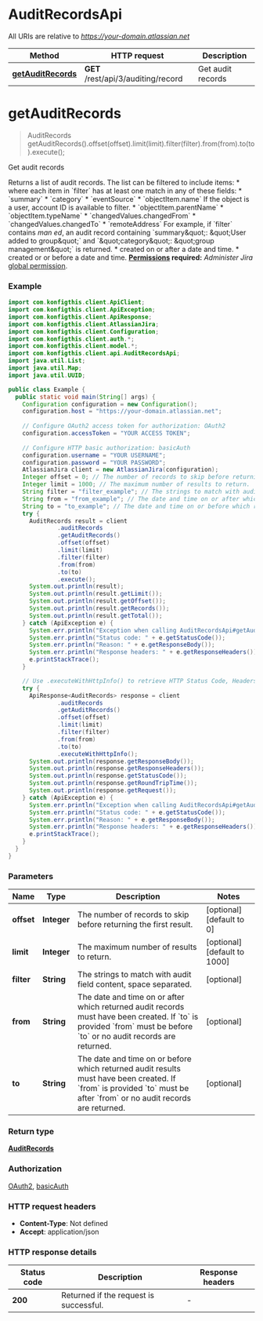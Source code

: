 # AuditRecordsApi

All URIs are relative to *https://your-domain.atlassian.net*

| Method | HTTP request | Description |
|------------- | ------------- | -------------|
| [**getAuditRecords**](AuditRecordsApi.md#getAuditRecords) | **GET** /rest/api/3/auditing/record | Get audit records |


<a name="getAuditRecords"></a>
# **getAuditRecords**
> AuditRecords getAuditRecords().offset(offset).limit(limit).filter(filter).from(from).to(to).execute();

Get audit records

Returns a list of audit records. The list can be filtered to include items:   *  where each item in &#x60;filter&#x60; has at least one match in any of these fields:           *  &#x60;summary&#x60;      *  &#x60;category&#x60;      *  &#x60;eventSource&#x60;      *  &#x60;objectItem.name&#x60; If the object is a user, account ID is available to filter.      *  &#x60;objectItem.parentName&#x60;      *  &#x60;objectItem.typeName&#x60;      *  &#x60;changedValues.changedFrom&#x60;      *  &#x60;changedValues.changedTo&#x60;      *  &#x60;remoteAddress&#x60;          For example, if &#x60;filter&#x60; contains *man ed*, an audit record containing &#x60;summary\&quot;: \&quot;User added to group\&quot;&#x60; and &#x60;\&quot;category\&quot;: \&quot;group management\&quot;&#x60; is returned.  *  created on or after a date and time.  *  created or or before a date and time.  **[Permissions](https://dac-static.atlassian.com) required:** *Administer Jira* [global permission](https://confluence.atlassian.com/x/x4dKLg).

### Example
```java
import com.konfigthis.client.ApiClient;
import com.konfigthis.client.ApiException;
import com.konfigthis.client.ApiResponse;
import com.konfigthis.client.AtlassianJira;
import com.konfigthis.client.Configuration;
import com.konfigthis.client.auth.*;
import com.konfigthis.client.model.*;
import com.konfigthis.client.api.AuditRecordsApi;
import java.util.List;
import java.util.Map;
import java.util.UUID;

public class Example {
  public static void main(String[] args) {
    Configuration configuration = new Configuration();
    configuration.host = "https://your-domain.atlassian.net";
    
    // Configure OAuth2 access token for authorization: OAuth2
    configuration.accessToken = "YOUR ACCESS TOKEN";
    
    // Configure HTTP basic authorization: basicAuth
    configuration.username = "YOUR USERNAME";
    configuration.password = "YOUR PASSWORD";
    AtlassianJira client = new AtlassianJira(configuration);
    Integer offset = 0; // The number of records to skip before returning the first result.
    Integer limit = 1000; // The maximum number of results to return.
    String filter = "filter_example"; // The strings to match with audit field content, space separated.
    String from = "from_example"; // The date and time on or after which returned audit records must have been created. If `to` is provided `from` must be before `to` or no audit records are returned.
    String to = "to_example"; // The date and time on or before which returned audit results must have been created. If `from` is provided `to` must be after `from` or no audit records are returned.
    try {
      AuditRecords result = client
              .auditRecords
              .getAuditRecords()
              .offset(offset)
              .limit(limit)
              .filter(filter)
              .from(from)
              .to(to)
              .execute();
      System.out.println(result);
      System.out.println(result.getLimit());
      System.out.println(result.getOffset());
      System.out.println(result.getRecords());
      System.out.println(result.getTotal());
    } catch (ApiException e) {
      System.err.println("Exception when calling AuditRecordsApi#getAuditRecords");
      System.err.println("Status code: " + e.getStatusCode());
      System.err.println("Reason: " + e.getResponseBody());
      System.err.println("Response headers: " + e.getResponseHeaders());
      e.printStackTrace();
    }

    // Use .executeWithHttpInfo() to retrieve HTTP Status Code, Headers and Request
    try {
      ApiResponse<AuditRecords> response = client
              .auditRecords
              .getAuditRecords()
              .offset(offset)
              .limit(limit)
              .filter(filter)
              .from(from)
              .to(to)
              .executeWithHttpInfo();
      System.out.println(response.getResponseBody());
      System.out.println(response.getResponseHeaders());
      System.out.println(response.getStatusCode());
      System.out.println(response.getRoundTripTime());
      System.out.println(response.getRequest());
    } catch (ApiException e) {
      System.err.println("Exception when calling AuditRecordsApi#getAuditRecords");
      System.err.println("Status code: " + e.getStatusCode());
      System.err.println("Reason: " + e.getResponseBody());
      System.err.println("Response headers: " + e.getResponseHeaders());
      e.printStackTrace();
    }
  }
}

```

### Parameters

| Name | Type | Description  | Notes |
|------------- | ------------- | ------------- | -------------|
| **offset** | **Integer**| The number of records to skip before returning the first result. | [optional] [default to 0] |
| **limit** | **Integer**| The maximum number of results to return. | [optional] [default to 1000] |
| **filter** | **String**| The strings to match with audit field content, space separated. | [optional] |
| **from** | **String**| The date and time on or after which returned audit records must have been created. If &#x60;to&#x60; is provided &#x60;from&#x60; must be before &#x60;to&#x60; or no audit records are returned. | [optional] |
| **to** | **String**| The date and time on or before which returned audit results must have been created. If &#x60;from&#x60; is provided &#x60;to&#x60; must be after &#x60;from&#x60; or no audit records are returned. | [optional] |

### Return type

[**AuditRecords**](AuditRecords.md)

### Authorization

[OAuth2](../README.md#OAuth2), [basicAuth](../README.md#basicAuth)

### HTTP request headers

 - **Content-Type**: Not defined
 - **Accept**: application/json

### HTTP response details
| Status code | Description | Response headers |
|-------------|-------------|------------------|
| **200** | Returned if the request is successful. |  -  |


